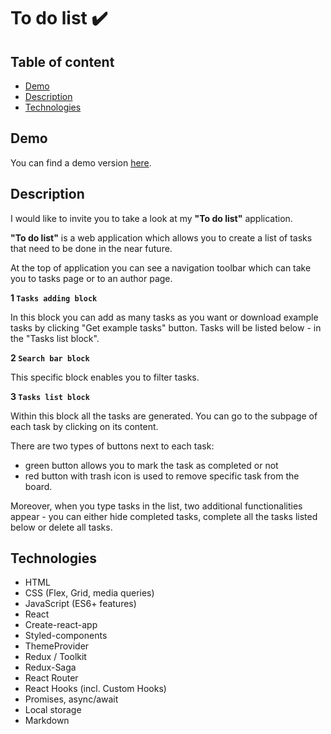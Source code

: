 # To do list ✔️

## Table of content

- [Demo](#demo)
- [Description](#description)
- [Technologies](#technologies)

## Demo

You can find a demo version [here](https://mizdebski77.github.io/Tasks-List-ReactJS/).

## Description

I would like to invite you to take a look at my **"To do list"** application.

**"To do list"** is a web application which allows you to create a list of tasks that need to be done in the near future.

At the top of application you can see a navigation toolbar which can take you to tasks page or to an author page.

**1️ `Tasks adding block`**

In this block you can add as many tasks as you want or download example tasks by clicking "Get example tasks" button. Tasks will be listed below - in the "Tasks list block". 

**2️ `Search bar block`**

This specific block enables you to filter tasks. 

**3️ `Tasks list block`**

Within this block all the tasks are generated. You can go to the subpage of each task by clicking on its content. 

There are two types of buttons next to each task:

- green button allows you to mark the task as completed or not 
- red button with trash icon is used to remove specific task from the board.

Moreover, when you type tasks in the list, two additional functionalities appear - you can either hide completed tasks, complete all the tasks listed below or delete all tasks.


## Technologies

- HTML
- CSS (Flex, Grid, media queries)
- JavaScript (ES6+ features)
- React
- Create-react-app
- Styled-components
- ThemeProvider
- Redux / Toolkit
- Redux-Saga
- React Router
- React Hooks (incl. Custom Hooks)
- Promises, async/await
- Local storage
- Markdown

